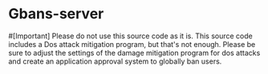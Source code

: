# Gbans-server
#[Important] Please do not use this source code as it is. 
This source code includes a Dos attack mitigation program, but that's not enough. 
Please be sure to adjust the settings of the damage mitigation program for dos attacks and create an application approval system to globally ban users.
